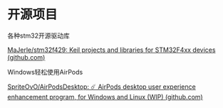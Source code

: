 # 开源项目



各种stm32开源驱动库

[MaJerle/stm32f429: Keil projects and libraries for STM32F4xx devices (github.com)](https://github.com/MaJerle/stm32f429)



Windows轻松使用AirPods

[SpriteOvO/AirPodsDesktop: ☄️ AirPods desktop user experience enhancement program, for Windows and Linux (WIP) (github.com)](https://github.com/SpriteOvO/AirPodsDesktop)